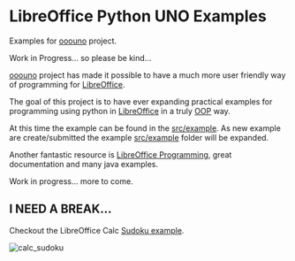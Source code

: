 # LibreOffice Python UNO Examples

Examples for [ooouno](https://github.com/Amourspirit/python-ooouno) project.

Work in Progress... so please be kind...

[ooouno](https://github.com/Amourspirit/python-ooouno) project has made it possible to have a much more
user friendly way of programming for [LibreOffice](https://www.libreoffice.org/).

The goal of this project is to have ever expanding practical examples for programming
using python in [LibreOffice](https://www.libreoffice.org/) in a truly [OOP](https://en.wikipedia.org/wiki/Object-oriented_programming) way.

At this time the example can be found in the [src/example](src/examples/).
As new example are create/submitted the example [src/example](src/examples/) folder will be expanded.

Another fantastic resource is [LibreOffice Programming](https://github.com/flywire/lo-p),
great documentation and many java examples.

Work in progress... more to come.

## I NEED A BREAK...

Checkout the LibreOffice Calc [Sudoku example](src/examples/sudoku).

![calc_sudoku](https://user-images.githubusercontent.com/4193389/165391098-883a7647-5fc8-47de-b028-4c2c98337abe.png)

